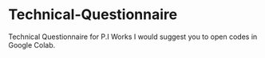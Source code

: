# Technical-Questionnaire
Technical Questionnaire for P.I Works
  I would suggest you to open codes in Google Colab.
